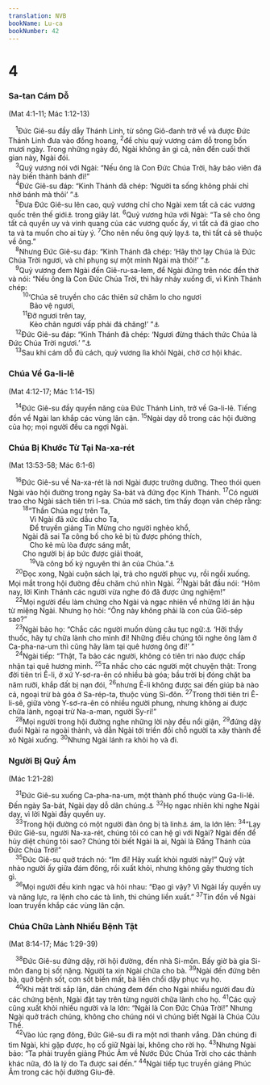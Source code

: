 ```yaml
---
translation: NVB
bookName: Lu-ca 
bookNumber: 42
---
```


<div class="title"><h1>4</h1><h3>Sa-tan Cám Dỗ </h3><p>(Mat 4:1-11; Mác 1:12-13) </p></div>
<span class="verse lu_4_1"> <sup>1</sup>Đức Giê-su đầy dẫy Thánh Linh, từ sông Giô-đanh trở về và được Đức Thánh Linh đưa vào đồng hoang, </span>
<span class="verse lu_4_2"><sup>2</sup>để chịu quỷ vương cám dỗ trong bốn mươi ngày. Trong những ngày đó, Ngài không ăn gì cả, nên đến cuối thời gian này, Ngài đói. <br/></span>
<span class="verse lu_4_3"> <sup>3</sup>Quỷ vương nói với Ngài: “Nếu ông là Con Đức Chúa Trời, hãy bảo viên đá này biến thành bánh đi!” <br/></span>
<span class="verse lu_4_4"> <sup>4</sup>Đức Giê-su đáp: “Kinh Thánh đã chép: ‘Người ta sống không phải chỉ nhờ bánh mà thôi’ ”<a data-toggle="tooltip" data-placement="bottom" title="Phục 8:3">⚓</a><br/></span>
<span class="verse lu_4_5"> <sup>5</sup>Đưa Đức Giê-su lên cao, quỷ vương chỉ cho Ngài xem tất cả các vương quốc trên thế giới<a data-toggle="tooltip" data-placement="bottom" title="Ctd: thế giới có người ở">⚓</a> trong giây lát. </span>
<span class="verse lu_4_6"><sup>6</sup>Quỷ vương hứa với Ngài: “Ta sẽ cho ông tất cả quyền uy và vinh quang của các vương quốc ấy, vì tất cả đã giao cho ta và ta muốn cho ai tùy ý. </span>
<span class="verse lu_4_7"><sup>7</sup>Cho nên nếu ông quỳ lạy<a data-toggle="tooltip" data-placement="bottom" title="Nt: quỳ lạy trước mặt">⚓</a> ta, thì tất cả sẽ thuộc về ông.” <br/></span>
<span class="verse lu_4_8"> <sup>8</sup>Nhưng Đức Giê-su đáp: “Kinh Thánh đã chép: ‘Hãy thờ lạy Chúa là Đức Chúa Trời ngươi, và chỉ phụng sự một mình Ngài mà thôi!’ ”<a data-toggle="tooltip" data-placement="bottom" title="Phục 6:13">⚓</a><br/></span>
<span class="verse lu_4_9"> <sup>9</sup>Quỷ vương đem Ngài đến Giê-ru-sa-lem, để Ngài đứng trên nóc đền thờ và nói: “Nếu ông là Con Đức Chúa Trời, thì hãy nhảy xuống đi, vì Kinh Thánh chép: <br/></span>
<span class="verse lu_4_10">  <sup>10</sup>‘Chúa sẽ truyền cho các thiên sứ chăm lo cho ngươi <br/>   Bảo vệ ngươi, <br/></span>
<span class="verse lu_4_11">  <sup>11</sup>Đỡ ngươi trên tay, <br/>   Kẻo chân ngươi vấp phải đá chăng!’ ”<a data-toggle="tooltip" data-placement="bottom" title="Thi 91:11, 12">⚓</a><br/></span>
<span class="verse lu_4_12"> <sup>12</sup>Đức Giê-su đáp: “Kinh Thánh đã chép: ‘Ngươi đừng thách thức Chúa là Đức Chúa Trời ngươi.’ ”<a data-toggle="tooltip" data-placement="bottom" title="Phục 6:16">⚓</a><br/></span>
<span class="verse lu_4_13"> <sup>13</sup>Sau khi cám dỗ đủ cách, quỷ vương lìa khỏi Ngài, chờ cơ hội khác. <br/></span>
<div class="title"><h3>Chúa Về Ga-li-lê </h3><p>(Mat 4:12-17; Mác 1:14-15) </p></div>
<span class="verse lu_4_14"> <sup>14</sup>Đức Giê-su đầy quyền năng của Đức Thánh Linh, trở về Ga-li-lê. Tiếng đồn về Ngài lan khắp các vùng lân cận. </span>
<span class="verse lu_4_15"><sup>15</sup>Ngài dạy dỗ trong các hội đường của họ; mọi người đều ca ngợi Ngài. <br/></span>
<div class="title"><h3>Chúa Bị Khước Từ Tại Na-xa-rét </h3><p>(Mat 13:53-58; Mác 6:1-6) </p></div>
<span class="verse lu_4_16"> <sup>16</sup>Đức Giê-su về Na-xa-rét là nơi Ngài được trưởng dưỡng. Theo thói quen Ngài vào hội đường trong ngày Sa-bát và đứng đọc Kinh Thánh. </span>
<span class="verse lu_4_17"><sup>17</sup>Có người trao cho Ngài sách tiên tri I-sa. Chúa mở sách, tìm thấy đoạn văn chép rằng: <br/></span>
<span class="verse lu_4_18">  <sup>18</sup>“Thần Chúa ngự trên Ta, <br/>   Vì Ngài đã xức dầu cho Ta, <br/>   Để truyền giảng Tin Mừng cho người nghèo khổ, <br/>  Ngài đã sai Ta công bố cho kẻ bị tù được phóng thích, <br/>   Cho kẻ mù lòa được sáng mắt, <br/>  Cho người bị áp bức được giải thoát, <br/></span>
<span class="verse lu_4_19">   <sup>19</sup>Và công bố kỷ nguyên thi ân của Chúa.”<a data-toggle="tooltip" data-placement="bottom" title="Isa 61:1-2">⚓</a><br/></span>
<span class="verse lu_4_20"> <sup>20</sup>Đọc xong, Ngài cuộn sách lại, trả cho người phục vụ, rồi ngồi xuống. Mọi mắt trong hội đường đều chăm chú nhìn Ngài. </span>
<span class="verse lu_4_21"><sup>21</sup>Ngài bắt đầu nói: “Hôm nay, lời Kinh Thánh các người vừa nghe đó đã được ứng nghiệm!” <br/></span>
<span class="verse lu_4_22"> <sup>22</sup>Mọi người đều làm chứng cho Ngài và ngạc nhiên về những lời ân hậu từ miệng Ngài. Nhưng họ hỏi: “Ông này không phải là con của Giô-sép sao?” <br/></span>
<span class="verse lu_4_23"> <sup>23</sup>Ngài bảo họ: “Chắc các người muốn dùng câu tục ngữ:<a data-toggle="tooltip" data-placement="bottom" title="Nt: ngụ ngôn">⚓</a> ‘Hỡi thầy thuốc, hãy tự chữa lành cho mình đi! Những điều chúng tôi nghe ông làm ở Ca-pha-na-um thì cũng hãy làm tại quê hương ông đi!’ ” <br/></span>
<span class="verse lu_4_24"> <sup>24</sup>Ngài tiếp: “Thật, Ta bảo các người, không có tiên tri nào được chấp nhận tại quê hương mình. </span>
<span class="verse lu_4_25"><sup>25</sup>Ta nhắc cho các người một chuyện thật: Trong đời tiên tri Ê-li, ở xứ Y-sơ-ra-ên có nhiều bà góa; bầu trời bị đóng chặt ba năm rưỡi, khắp đất bị nạn đói, </span>
<span class="verse lu_4_26"><sup>26</sup>nhưng Ê-li không được sai đến giúp bà nào cả, ngoại trừ bà góa ở Sa-rép-ta, thuộc vùng Si-đôn. </span>
<span class="verse lu_4_27"><sup>27</sup>Trong thời tiên tri Ê-li-sê, giữa vòng Y-sơ-ra-ên có nhiều người phung, nhưng không ai được chữa lành, ngoại trừ Na-a-man, người Sy-ri!” <br/></span>
<span class="verse lu_4_28"> <sup>28</sup>Mọi người trong hội đường nghe những lời này đều nổi giận, </span>
<span class="verse lu_4_29"><sup>29</sup>đứng dậy đuổi Ngài ra ngoài thành, và dẫn Ngài tới triền đồi chỗ người ta xây thành để xô Ngài xuống. </span>
<span class="verse lu_4_30"><sup>30</sup>Nhưng Ngài lánh ra khỏi họ và đi. <br/></span>
<div class="title"><h3>Người Bị Quỷ Ám </h3><p>(Mác 1:21-28) </p></div>
<span class="verse lu_4_31"> <sup>31</sup>Đức Giê-su xuống Ca-pha-na-um, một thành phố thuộc vùng Ga-li-lê. Đến ngày Sa-bát, Ngài dạy dỗ dân chúng.<a data-toggle="tooltip" data-placement="bottom" title="Họ">⚓</a></span>
<span class="verse lu_4_32"><sup>32</sup>Họ ngạc nhiên khi nghe Ngài dạy, vì lời Ngài đầy quyền uy. <br/></span>
<span class="verse lu_4_33"> <sup>33</sup>Trong hội đường có một người đàn ông bị tà linh<a data-toggle="tooltip" data-placement="bottom" title="Một linh, một uế linh">⚓</a> ám, la lớn lên: </span>
<span class="verse lu_4_34"><sup>34</sup>“Lạy Đức Giê-su, người Na-xa-rét, chúng tôi có can hệ gì với Ngài? Ngài đến để hủy diệt chúng tôi sao? Chúng tôi biết Ngài là ai, Ngài là Đấng Thánh của Đức Chúa Trời!” <br/></span>
<span class="verse lu_4_35"> <sup>35</sup>Đức Giê-su quở trách nó: “Im đi! Hãy xuất khỏi người này!” Quỷ vật nhào người ấy giữa đám đông, rồi xuất khỏi, nhưng không gây thương tích gì. <br/></span>
<span class="verse lu_4_36"> <sup>36</sup>Mọi người đều kinh ngạc và hỏi nhau: “Đạo gì vậy? Vì Ngài lấy quyền uy và năng lực, ra lệnh cho các tà linh, thì chúng liền xuất.” </span>
<span class="verse lu_4_37"><sup>37</sup>Tin đồn về Ngài loan truyền khắp các vùng lân cận. <br/></span>
<div class="title"><h3>Chúa Chữa Lành Nhiều Bệnh Tật </h3><p>(Mat 8:14-17; Mác 1:29-39) </p></div>
<span class="verse lu_4_38"> <sup>38</sup>Đức Giê-su đứng dậy, rời hội đường, đến nhà Si-môn. Bấy giờ bà gia Si-môn đang bị sốt nặng. Người ta xin Ngài chữa cho bà. </span>
<span class="verse lu_4_39"><sup>39</sup>Ngài đến đứng bên bà, quở bệnh sốt, cơn sốt biến mất, bà liền chổi dậy phục vụ họ. <br/></span>
<span class="verse lu_4_40"> <sup>40</sup>Khi mặt trời sắp lặn, dân chúng đem đến cho Ngài nhiều người đau đủ các chứng bệnh, Ngài đặt tay trên từng người chữa lành cho họ. </span>
<span class="verse lu_4_41"><sup>41</sup>Các quỷ cũng xuất khỏi nhiều người và la lớn: “Ngài là Con Đức Chúa Trời!” Nhưng Ngài quở trách chúng, không cho chúng nói vì chúng biết Ngài là Chúa Cứu Thế. <br/></span>
<span class="verse lu_4_42"> <sup>42</sup>Vào lúc rạng đông, Đức Giê-su đi ra một nơi thanh vắng. Dân chúng đi tìm Ngài, khi gặp được, họ cố giữ Ngài lại, không cho rời họ. </span>
<span class="verse lu_4_43"><sup>43</sup>Nhưng Ngài bảo: “Ta phải truyền giảng Phúc Âm về Nước Đức Chúa Trời cho các thành khác nữa, đó là lý do Ta được sai đến.” </span>
<span class="verse lu_4_44"><sup>44</sup>Ngài tiếp tục truyền giảng Phúc Âm trong các hội đường Giu-đê. <br/></span>
